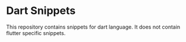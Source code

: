 # Dart Snippets
This repository contains snippets for dart language. It does not contain flutter specific snippets.
